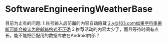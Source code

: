 # SoftwareEngineeringWeatherBase
目前为止有的问题:
1.账号输入后前面的内容自动隐藏
2.y@163.com如果字符串果断可能会被认为是邮箱格式不正确
3.推荐活动的内容太少了，而且等待时间有点长，能不能把匹配用的数据库放在Android内部？
